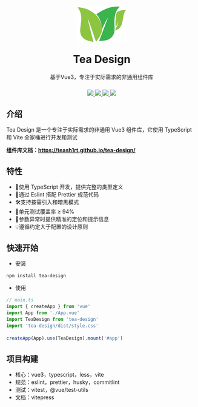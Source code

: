 <div align="center">
  <img width="130px" style="margin-bottom:24px;" src="https://raw.githubusercontent.com/teash1rt/tea-design/master/docs/public/header.png">
<h1 style="margin-top: 0px;">Tea Design</h1>

<p>基于Vue3，专注于实际需求的非通用组件库</p>

<p align="center" style="margin-top:24px;">
  <a href="https://github.com/ChaiMayor/hview-ui">
    <img src="https://img.shields.io/badge/vite-4.4.0%2B-blue"/>
  </a>
  <a href="https://github.com/ChaiMayor/hview-ui">
    <img src="https://img.shields.io/badge/vue-3.3.0%2B-blue"/>
  </a>
  <a href="https://www.npmjs.com/package/hview-plus">
    <img src="https://img.shields.io/badge/coverage-&#8805;94%25-green">
  </a>
  <a href="https://github.com/ChaiMayor/hview-ui">
    <img src="https://img.shields.io/badge/license-MIT-green"/>
  </a>
  <br>
</p>

</div>

## 介绍

Tea Design 是一个专注于实际需求的非通用 Vue3 组件库，它使用 TypeScript 和 Vite 全家桶进行开发和测试

**组件库文档：https://teash1rt.github.io/tea-design/**

## 特性

-   🌟使用 TypeScript 开发，提供完整的类型定义
-   🔐通过 Eslint 搭配 Prettier 规范代码
-   🛠️支持按需引入和暗黑模式
-   💪单元测试覆盖率 &#8805; 94%
-   🎯参数异常时提供精准的定位和提示信息
-   💡遵循约定大于配置的设计原则

## 快速开始

-   安装

```shell
npm install tea-design
```

-   使用

```ts
// main.ts
import { createApp } from 'vue'
import App from './App.vue'
import TeaDesign from 'tea-design'
import 'tea-design/dist/style.css'

createApp(App).use(TeaDesign).mount('#app')
```

## 项目构建

-   核心：vue3，typescript，less，vite
-   规范：eslint，prettier，husky，commitlint
-   测试：vitest，@vue/test-utils
-   文档：vitepress
